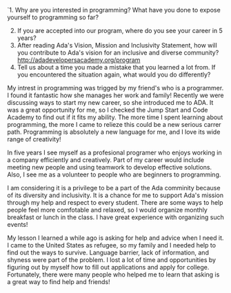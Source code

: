 `1. Why are you interested in programming? What have you done to expose yourself to programming so far?

2. If you are accepted into our program, where do you see your career in 5 years?
3. After reading Ada's Vision, Mission and Inclusivity Statement, how will you contribute to Ada's vision for an inclusive and diverse community? http://adadevelopersacademy.org/program
4. Tell us about a time you made a mistake that you learned a lot from. If you encountered the situation again, what would you do differently?

My intrest in programming was trigged by my friend's who is a programmer. I found it fantastic how she manages her work and family! Recently we were discussing ways to start my new career, so she introduced me to ADA. It was a great opportunity for me, so I checked the Jump Start and Code Academy to find out if it fits my ability. The more time I spent learning about programming, the more I came to relieze this could be a new serious carrer path. Programming is absolutely a new language for me, and I love its wide range of creativity! 

In five years I see myself as a profesional  programer who enjoys working in a company efficiently and creatively. Part of my career would include meeting new people and using teamwork to develop effective solutions. Also, I see me as a volunteer to people who are beginners to programming.

I am considering it is a privilege to be a part of the Ada comminity because of its diversity and inclusivity. It is  a chance for me to support Ada's mission through my help and respect to every student. There are some ways to help people feel more comfotable and relaxed, so I would organize monthly breakfast or lunch in the class. I have great experience with organizing such events! 

My lesson I learned a while ago is asking for help and advice when I need it. I came to the United States as refugee, so my family and I  needed help to find out the ways to survive. Language barrier, lack of information, and shyness were part of the problem. I lost a lot of time and opportunities by figuring out by myself how to fill out applications  and apply for college. Fortunately, there were many people who helped me to learn that asking is a great way to find help and friends! 
